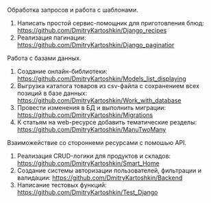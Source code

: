 Обработка запросов и работа с шаблонами.
1. Написать простой сервис-помощник для приготовления блюд: https://github.com/DmitryKartoshkin/Django_recipes
2. Реализация пагинации: https://github.com/DmitryKartoshkin/Django_paginatior

Работа с базами данных.
1. Создание онлайн-библиотеки: https://github.com/DmitryKartoshkin/Models_list_displaying
2. Выгрузка каталога товаров из csv-файла с сохранением всех позиций в базе данных: https://github.com/DmitryKartoshkin/Work_with_database
3. Провести изменения в БД и выполнить миграции: https://github.com/DmitryKartoshkin/Migrations
4. К статьям на web-ресурсе добавить тематические резделы: https://github.com/DmitryKartoshkin/ManuTwoMany

Взаиможействие со стороннеми ресурсами с помошью API.
1. Реализация CRUD-логики для продуктов и складов: https://github.com/DmitryKartoshkin/Smart_Home
2. Создание системы авторизации пользователей, фильтрации и валидации: https://github.com/DmitryKartoshkin/Backend 
3. Написание тестовых функций: https://github.com/DmitryKartoshkin/Test_Django
